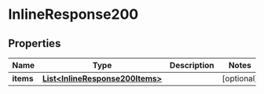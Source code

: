 
# InlineResponse200

## Properties
Name | Type | Description | Notes
------------ | ------------- | ------------- | -------------
**items** | [**List&lt;InlineResponse200Items&gt;**](InlineResponse200Items.md) |  |  [optional]



